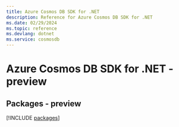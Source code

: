 ```yaml
---
title: Azure Cosmos DB SDK for .NET
description: Reference for Azure Cosmos DB SDK for .NET
ms.date: 02/29/2024
ms.topic: reference
ms.devlang: dotnet
ms.service: cosmosdb
---
```

# Azure Cosmos DB SDK for .NET - preview
## Packages - preview
[!INCLUDE [packages](cosmos-db-index.md)]